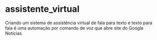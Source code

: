 # assistente_virtual
Criando um sistema de assistência virtual de fala para texto e texto para fala é uma automação por comando de voz que abre site do Google Notícias

